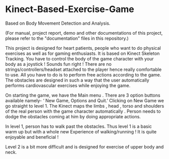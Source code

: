 # Kinect-Based-Exercise-Game
Based on Body Movement Detection and Analysis.

(For manual, project report, demo and other documentations of this project, please refer to the "documentation" files in this repository.)

This project is designed for heart patients, people who want to do physical exercises as well as for gaming enthusiasts.
It is based on Kinect Skeleton Tracking.
You have to control the body of the game character with your body as a joystick ! Sounds fun right !
There are no strings/controllers/headset attached to the player hence really comfortable to use. All you have to do is to perform free actions according to the game.
The obstacles are designed in such a way that the user automatically performs cardiovascular exercises while enjoying the game.

On starting the game, we have the Main menu .
There are 3 option buttons available namely- ‘ New Game, Options and Quit.’
Clicking on New Game we go straight to level 1. The Kinect maps the limbs , head , torso and shoulders of the real person with the game character automatically .
Person needs to dodge the obstacles coming at him by doing appropriate actions.

In level 1, person has to walk past the obstacles. Thus level 1 is a basic warm up but with a whole new Experience of walking/running !
It is quite enjoyable and beneficial ! 

Level 2 is a bit more difficult and is designed for exercise of upper body and neck.


